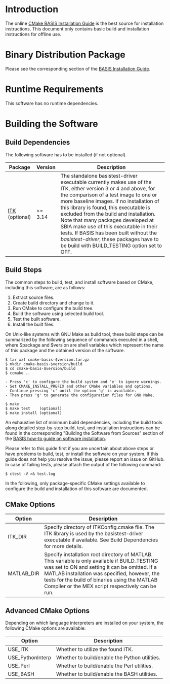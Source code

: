 Introduction
============

The online [CMake BASIS Installation Guide](http://cmake-basis.github.io/install.html) 
is the best source for installation instructions. This document only contains basic build and
installation instructions for offline use.



Binary Distribution Package
===========================

Please see the corresponding section of the [BASIS Installation Guide][3].



Runtime Requirements
====================

This software has no runtime dependencies.



Building the Software
=====================

Build Dependencies
------------------

The following software has to be installed (if not optional).

Package             | Version | Description
------------------- | ------- | --------------------------------------------------------
[ITK][1] (optional) | >= 3.14 | The standalone basistest-driver executable currently makes use of the ITK, either version 3 or 4 and above, for the comparison of a test image to one or more baseline images. If no installation of this library is found, this executable is excluded from the build and installation. Note that many packages developed at SBIA make use of this executable in their tests. If BASIS has been built without the *basistest-driver*, these packages have to be build with BUILD_TESTING option set to OFF.



Build Steps
-----------

The common steps to build, test, and install software based on CMake,
including this software, are as follows:

1. Extract source files.
2. Create build directory and change to it.
3. Run CMake to configure the build tree.
4. Build the software using selected build tool.
5. Test the built software.
6. Install the built files.

On Unix-like systems with GNU Make as build tool, these build steps can be
summarized by the following sequence of commands executed in a shell,
where $package and $version are shell variables which represent the name
of this package and the obtained version of the software.

    $ tar xzf cmake-basis-$version.tar.gz
    $ mkdir cmake-basis-$version/build
    $ cd cmake-basis-$version/build
    $ ccmake ..

    - Press 'c' to configure the build system and 'e' to ignore warnings.
    - Set CMAKE_INSTALL_PREFIX and other CMake variables and options.
    - Continue pressing 'c' until the option 'g' is available.
    - Then press 'g' to generate the configuration files for GNU Make.

    $ make
    $ make test    (optional)
    $ make install (optional)

An exhaustive list of minimum build dependencies, including the build tools
along detailed step-by-step build, test, and installation instructions can
be found in the corresponding "Building the Software from Sources" section
of the [BASIS how-to guide on software installation][2].

Please refer to this guide first if you are uncertain about above steps or
have problems to build, test, or install the software on your system.
If this guide does not help you resolve the issue, please report an issue
on GitHub. In case of failing tests, please attach the output of the
following command:

    $ ctest -V >& test.log

In the following, only package-specific CMake settings available to
configure the build and installation of this software are documented.


CMake Options
-------------

Option           | Description
---------------- | -------------------------------------------------------------------
ITK_DIR          | Specify directory of ITKConfig.cmake file. The ITK library is used by the basistest-driver executable if available. See Build Dependencies for more details.
MATLAB_DIR       | Specify installation root directory of MATLAB. This variable is only available if BUILD_TESTING was set to ON and setting it can be omitted. If a MATLAB installation was specified, however, the tests for the build of binaries using the MATLAB Compiler or the MEX script respectively can be run.


Advanced CMake Options
----------------------

Depending on which language interpreters are installed on your system,
the following CMake options are available:

Option           | Description
---------------- | -------------------------------------------------------------
USE_ITK          |  Whether to utilize the found ITK.
USE_PythonInterp |  Whether to build/enable the Python utilities.
USE_Perl         |  Whether to build/enable the Perl utilities.
USE_BASH         |  Whether to build/enable the BASH utilities.



<!-- REFERENCES -->
[1]: http://www.itk.org
[2]: https://cmake-basis.github.io/howto/install.html
[3]: https://cmake-basis.github.io/howto/install.html#binary-distribution-package
